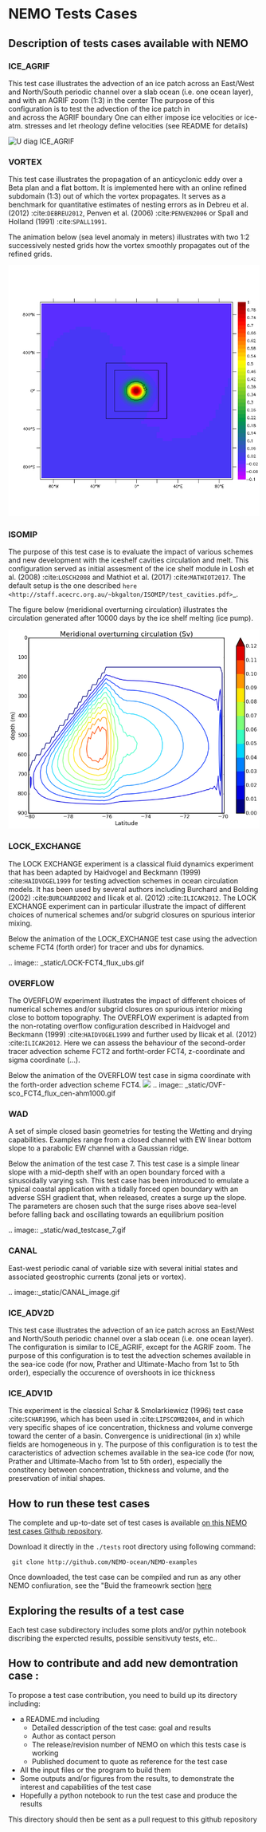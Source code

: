 
# NEMO Tests Cases

## Description of tests cases available with NEMO

### ICE_AGRIF
 
  This test case illustrates the advection of an ice patch across an East/West and North/South periodic channel
  over a slab ocean (i.e. one ocean layer), and with an AGRIF zoom (1:3) in the center
  The purpose of this configuration is to test the advection of the ice patch in  
  and across the AGRIF boundary
  One can either impose ice velocities or ice-atm. stresses and let rheology define velocities
  (see README for details)

  ![U diag ICE_AGRIF](ICE_AGRIF/MY_DOCS/ICE_AGRIF_UDIAG_43days_UM5.gif)

### VORTEX
  
  This test case illustrates the propagation of an anticyclonic eddy over a Beta plan and a flat bottom.
  It is implemented here with an online refined subdomain (1:3) out of which the vortex propagates.
  It serves as a benchmark for quantitative estimates of nesting errors as in Debreu et al. (2012) :cite:`DEBREU2012`,
  Penven et al. (2006) :cite:`PENVEN2006` or Spall and Holland (1991) :cite:`SPALL1991`.
  
  The animation below (sea level anomaly in meters) illustrates with two 1:2 successively nested grids how
  the vortex smoothly propagates out of the refined grids.
  
  ![VORTEX anim](VORTEX/MY_DOCS/VORTEX_anim.gif)

### ISOMIP


  The purpose of this test case is to evaluate the impact of various schemes and new development with the iceshelf cavities circulation and melt.
  This configuration served as initial assesment of the ice shelf module in Losh et al. (2008) :cite:`LOSCH2008` and Mathiot et al. (2017) :cite:`MATHIOT2017`. 
  The default setup is the one described `here <http://staff.acecrc.org.au/~bkgalton/ISOMIP/test_cavities.pdf>`_.
  
  The figure below (meridional overturning circulation) illustrates the circulation generated after 10000 days by the ice shelf melting (ice pump).

  ![ISOMIP moc](ISOMIP/MY_DOCS/ISOMIP_moc.png)

### LOCK_EXCHANGE


  The LOCK EXCHANGE experiment is a classical fluid dynamics experiment that has been adapted
  by Haidvogel and Beckmann (1999) :cite:`HAIDVOGEL1999` for testing advection schemes in ocean circulation models.
  It has been used by several authors including Burchard and Bolding (2002) :cite:`BURCHARD2002` and Ilicak et al. (2012) :cite:`ILICAK2012`.
  The LOCK EXCHANGE experiment can in particular illustrate the impact of different choices of numerical schemes 
  and/or subgrid closures on spurious interior mixing.

  Below the animation of the LOCK_EXCHANGE test case using the advection scheme FCT4 (forth order) for tracer and ubs for dynamics.

  .. image:: _static/LOCK-FCT4_flux_ubs.gif

### OVERFLOW


  The OVERFLOW experiment illustrates the impact of different choices of numerical schemes 
  and/or subgrid closures on spurious interior mixing close to bottom topography. 
  The OVERFLOW experiment is adapted from the non-rotating overflow configuration described 
  in Haidvogel and Beckmann (1999) :cite:`HAIDVOGEL1999` and further used by Ilicak et al. (2012) :cite:`ILICAK2012`.
  Here we can assess the behaviour of the second-order tracer advection scheme FCT2 and fortht-order FCT4, z-coordinate and sigma coordinate (...).

  Below the animation of the OVERFLOW test case in sigma coordinate with the forth-order advection scheme FCT4.
<img src="./OVERFLOW/figures/OVF-sco_FCT4_flux_cen-ahm1000.gif">
  .. image:: _static/OVF-sco_FCT4_flux_cen-ahm1000.gif
  
### WAD

  A set of simple closed basin geometries for testing the Wetting and drying capabilities. 
  Examples range from a closed channel with EW linear bottom slope to a parabolic EW channel with a Gaussian ridge.
  
  Below the animation of the test case 7. This test case is a simple linear slope with a mid-depth shelf with an open boundary forced with a sinusoidally varying ssh.
  This test case has been introduced to emulate a typical coastal application with a tidally forced open boundary with an adverse SSH gradient that, when released, creates a surge up the slope.
  The parameters are chosen such that the surge rises above sea-level before falling back and oscillating towards an equilibrium position

  .. image:: _static/wad_testcase_7.gif

### CANAL

  East-west periodic canal of variable size with several initial states and associated geostrophic currents (zonal jets or vortex).

  .. image::_static/CANAL_image.gif

### ICE_ADV2D

  
  This test case illustrates the advection of an ice patch across an East/West and North/South periodic channel
  over a slab ocean (i.e. one ocean layer).
  The configuration is similar to ICE_AGRIF, except for the AGRIF zoom.
  The purpose of this configuration is to test the advection schemes available in the sea-ice code
  (for now, Prather and Ultimate-Macho from 1st to 5th order),
  especially the occurence of overshoots in ice thickness
  

### ICE_ADV1D

  
  This experiment is the classical Schar & Smolarkiewicz (1996) test case :cite:`SCHAR1996`,
  which has been used in :cite:`LIPSCOMB2004`,
  and in which very specific shapes of ice concentration, thickness and volume converge toward the center of a basin.
  Convergence is unidirectional (in x) while fields are homogeneous in y.
  The purpose of this configuration is to test the caracteristics of advection schemes available in the sea-ice code
  (for now, Prather and Ultimate-Macho from 1st to 5th order),
  especially the constitency between concentration, thickness and volume, and the preservation of initial shapes.  

## How to run these test cases 
The complete and up-to-date set of test cases is available [on this NEMO test cases Github repository](http://github.com/NEMO-ocean/NEMO-examples).

Download it directly in the ``./tests`` root directory using following command:
``` 
 git clone http://github.com/NEMO-ocean/NEMO-examples
``` 
Once downloaded, the test case can be compiled and run as any other NEMO confiuration, see the "Buid the frameowrk section [here](https://forge.ipsl.jussieu.fr/nemo/chrome/site/doc/NEMO/guide/html/NEMO_guide.html)

## Exploring the results of a test case
Each test case subdirectory includes some plots and/or pythin notebook discribing the expercted results, possible sensitivuty tests, etc..

## How to contribute and add new demontration case :

To propose a test case contribution, you need to build up its directory including:
* a README.md including 
   * Detailed desscription of the test case: goal and results 
   * Author as contact person
   * The release/revision number of NEMO on which this tests case is working
   * Published document to quote as reference for the test case
* All the input files or the program to build them
* Some outputs and/or figures from the results, to demonstrate the interest and capabilities of the test case
* Hopefully a python notebook to run the test case and produce the results

This directory should then be sent as a pull request to this github repository

<!--- Comments for now
using the follwing procedure ("NEWONE" to be substituted as the test case name below):
``` 
 git clone http://github.com/NEMO-ocean/NEMO-examples         # Get the master branch of test cases
```
In your local copy of the branch, add the "NEWONE" directory for your additional test case, containing the material described above

Add it in the github repository:
``` 
git branch "new branch name"                                # Create the new branch "new branch name" on github
git add "NEWONE"                                            # Add "NEWONE" test case into it
git commit -m "add NEWONE test case"                        # Commit this addition
git pull                                                    # Send it to github repository
```
 ---!>





